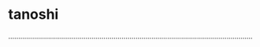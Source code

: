 # tanoshi

...........................................................................................................................